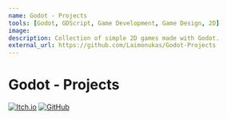 ```yaml
---
name: Godot - Projects
tools: [Godot, GDScript, Game Development, Game Design, 2D]
image: 
description: Collection of simple 2D games made with Godot.
external_url: https://github.com/Laimonukas/Godot-Projects
---
```


# Godot - Projects



[![Itch.io](https://img.shields.io/badge/Itch.io-100000?style=for-the-badge&logo=itch.io&logoColor=white)](https://laimonukas.itch.io/)
[![GitHub](https://img.shields.io/badge/GitHub-100000?style=for-the-badge&logo=github&logoColor=white)](https://github.com/Laimonukas/Godot-Projects)



